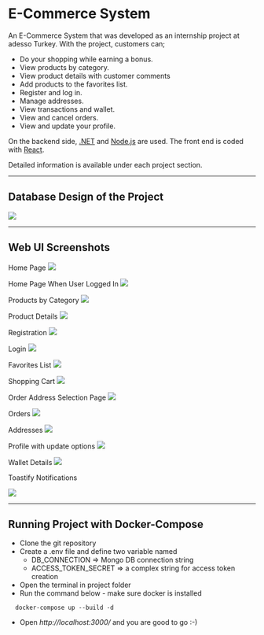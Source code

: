# E-Commerce System

An E-Commerce System that was developed as an internship project at adesso Turkey. With the project, customers can;
- Do your shopping while earning a bonus.
- View products by category.
- View product details with customer comments
- Add products to the favorites list.
- Register and log in.
- Manage addresses.
- View transactions and wallet.
- View and cancel orders.
- View and update your profile.
  
On the backend side, [.NET](/dotNET/) and [Node.js](/Node/) are used.
The front end is coded with [React](/React/).

Detailed information is available under each project section.

-------------------------------
## Database Design of the Project

![](/images/database-design.png)

-------------------------------
## Web UI Screenshots
Home Page
![](/images/home-screen.png)

Home Page When User Logged In
![](/images/home-screen-logged-in.png)

Products by Category
![](/images/category-listing.png)

Product Details
![](/images/product-details.png)

Registration
![](/images/register.png)

Login
![](/images/login.png)

Favorites List
![](/images/favorites.png)

Shopping Cart
![](/images/cart.png)

Order Address Selection Page
![](/images/order-address-selection.png)

Orders
![](/images/orders.png)

Addresses
![](/images/addresses.png)

Profile with update options
![](/images/profile.png)

Wallet Details
![](/images/wallet.png)

Toastify Notifications

![](/images/toastify-notifications.png)

-------------------------------
## Running Project with Docker-Compose
- Clone the git repository
- Create a .env file and define two variable named
  - DB_CONNECTION => Mongo DB connection string
  - ACCESS_TOKEN_SECRET => a complex string for access token creation
- Open the terminal in project folder
- Run the command below - make sure docker is installed

```  
  docker-compose up --build -d
```
- Open *http://localhost:3000/* and you are good to go :-) 